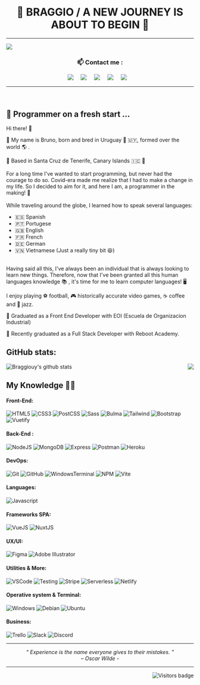 <h1 align="center"> 🚶 BRAGGIO / A NEW JOURNEY IS ABOUT TO BEGIN 🥇 </h1>


<hr>

![](https://www.codewars.com/users/Braggiouy/badges/micro)


### <p  align="center">📫 Contact me :</p>

<p align="center">
  <a target="_blank"href="https://www.linkedin.com/in/bruno-aggierni/"><img src="https://img.shields.io/badge/linkedin-%230077B5.svg?&style=for-the-badge&logo=linkedin&logoColor=white" /></a>&nbsp;&nbsp;&nbsp;&nbsp;
  <a target="_blank"href="https://twitter.com/BruAggierni"><img src="https://img.shields.io/badge/twitter-%231DA1F2.svg?&style=for-the-badge&logo=twitter&logoColor=white" /></a>&nbsp;&nbsp;&nbsp;&nbsp;
  <a href="mailto:bruno.aggierni@gmail.com?subject=Hello%20Bruno,%20I%20contact%20you%20from%20Github"><img src="https://img.shields.io/badge/gmail-%23D14836.svg?&style=for-the-badge&logo=gmail&logoColor=white" /></a>&nbsp;&nbsp;&nbsp;&nbsp;
  <a href="https://www.instagram.com/bru.aggio_/"><img src="https://img.shields.io/badge/-Instagram-E4405F?style=for-the-badge&logo=instagram&logoColor=white" /></a>&nbsp;&nbsp;&nbsp;&nbsp;
  <a href="https://discordapp.com/users/702517624319377499"><img src="https://img.shields.io/badge/-Discord-5865F2?style=for-the-badge&logo=discord&logoColor=white" /></a>&nbsp;&nbsp;&nbsp;&nbsp;
</p>

<hr>


<br>

## 🔰 Programmer on a fresh start ...


Hi there! 🤙 

📢 My name is Bruno, born and bred in Uruguay 🧉 🇺🇾, formed over the world 🌎 . 

📌 Based in Santa Cruz de Tenerife, Canary Islands 🇮🇨 🌴
<br>
<br>
For a long time I've wanted to start programming, but never had the courage to do so. Covid-era made me realize that I had to make a change in my life. So I decided to aim for it, and here I am, a programmer in the making! 👊
<br>
<br>
While traveling around the globe, I learned how to speak several languages:

- 🇪🇸 Spanish
- 🇵🇹 Portugese
- 🇬🇧 English
- 🇫🇷 French
- 🇩🇪 German
- 🇻🇳 Vietnamese (Just a really tiny bit 😆)

<br>
Having said all this, I've always been an individual that is always looking to learn new things. Therefore, now that I've been granted all this human languages knowledge 📚 , it's time for me to learn computer languages! 🖥️ 

I enjoy playing ⚽ football, 🎮 historically accurate video games, ☕ coffee and 🎷 jazz. 


🥇 Graduated as a Front End Developer with EOI (Escuela de Organizacion Industrial)

🥇 Recently graduated as a Full Stack Developer with Reboot Academy.


## GitHub stats:

<img align="center" src="https://github-readme-stats.vercel.app/api/top-langs/?username=Braggiouy&langs_count=10&theme=vue-dark" alt="Braggiouy's github stats" /> <img align="right" src="https://github-readme-stats.vercel.app/api?username=Braggiouy&count_private=true&show_icons=true&theme=vue-dark&line_height=33" />

## My Knowledge 👨‍🎓

#### Front-End:

![HTML5](https://img.shields.io/badge/-HTML5-E34F26?style=flat&logo=html5&logoColor=white)
![CSS3](https://img.shields.io/badge/-CSS3-1572B6?style=flat&logo=css3)
![PostCSS](https://img.shields.io/badge/-PostCSS-DD3A0A?style=flat&logo=postcss&logoColor=white)
![Sass](https://img.shields.io/badge/-Sass-CC6699?style=flat&logo=sass&logoColor=white)
![Bulma](http://img.shields.io/badge/-Bulma-00D1B2?style=flat&logo=bulma&logoColor=white)
![Tailwind](https://img.shields.io/badge/-Tailwind-38B2AC?style=flat&logo=tailwind-css&logoColor=white)
![Bootstrap](https://img.shields.io/badge/-Bootstrap-7952B3?style=flat&logo=bootstrap&logoColor=white)
![Vuetify](https://img.shields.io/badge/-Vuetify-1867C0?style=flat&logo=vuetify&logoColor=white)


#### Back-End :

![NodeJS](https://img.shields.io/badge/-NodeJS-339933?style=flat&logo=nodedotjs&logoColor=white)
![MongoDB](https://img.shields.io/badge/-Mongo-47A248?style=flat&logo=mongodb&logoColor=white)
![Express](https://img.shields.io/badge/-Express-000000?style=flat&logo=express&logoColor=white)
![Postman](https://img.shields.io/badge/-Postman-FF6C37?style=flat&logo=postman&logoColor=white)
![Heroku](https://img.shields.io/badge/-Heroku-430098?style=flat&logo=heroku&logoColor=white)

#### DevOps:

![Git](https://img.shields.io/badge/-Git-F05032?style=flat&logo=git&logoColor=white)
![GitHub](https://img.shields.io/badge/-Github-181717?style=flat&logo=github&logoColor=white)
![WindowsTerminal](https://img.shields.io/badge/Windows%20Terminal-4D4D4D?style=flat&logo=windows-terminal&logoColor=white)
![NPM](https://img.shields.io/badge/-NPM-CB3837?style=flat&logo=npm&logoColor=white)
![Vite](https://img.shields.io/badge/-Vite-646CFF?style=flat&logo=vite&logoColor=white)

#### Languages:

![Javascript](https://img.shields.io/badge/-Javascript-F7DF1E?style=flat&logo=javascript&logoColor=white)

#### Frameworks SPA:

![VueJS](https://img.shields.io/badge/-VueJS-4FC08D?style=flat&logo=vuedotjs&logoColor=white)
![NuxtJS](https://img.shields.io/badge/-NuxtJS-00C58E?style=flat&logo=nuxtdotjs&logoColor=black)

#### UX/UI:

![Figma](https://img.shields.io/badge/-Figma-F24E1E?style=flat&logo=figma&logoColor=white)
![Adobe Illustrator](https://img.shields.io/badge/-Illustrator-FF9A00?style=flat&logo=adobe-illustrator&logoColor=white)

#### Utilities & More:

![VSCode](https://img.shields.io/badge/-VSCode-007ACC?style=flat&logo=visual-studio-code&logoColor=white)
![Testing](https://img.shields.io/badge/-Testing%20Library-E33332?style=flat&logo=testing-library&logoColor=white)
![Stripe](https://img.shields.io/badge/-Stripe-008CDD?style=flat&logo=stripe&logoColor=white)
![Serverless](https://img.shields.io/badge/-Serverless-FD5750?style=flat&logo=serverless&logoColor=white)
![Netlify](https://img.shields.io/badge/-Netlify-00C7B7?style=flat&logo=Netlify&logoColor=white)

#### Operative system & Terminal:

![Windows](https://img.shields.io/badge/-Windows-0078D6?style=flat&logo=windows&logoColor=white)
![Debian](https://img.shields.io/badge/-Debian-A81D33?style=flat&logo=debian&logoColor=white)
![Ubuntu](https://img.shields.io/badge/-Ubuntu-E95420?style=flat&logo=ubuntu&logoColor=white)

#### Business:

![Trello](https://img.shields.io/badge/-Trello-0079BF?style=flat&logo=trello&logoColor=white)
![Slack](https://img.shields.io/badge/-Slack-4A154B?style=flat&logo=slack&logoColor=white)
![Discord](https://img.shields.io/badge/-Discord-7289DA?style=flat&logo=discord&logoColor=white)


<hr>
<p align="center">
   <i> “ Experience is the name everyone gives to their mistakes. ” </i>
   <br>
   <i> – Oscar Wilde - </i>
   <br>
</p> 
<hr>
<a href="https://badges.pufler.dev">
    <img align="right" src="https://badges.pufler.dev/visits/Braggiouy/braggiouy?color=gold" alt="Visitors badge" />
 </a>



















